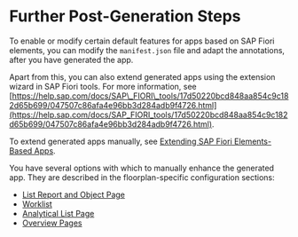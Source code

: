 <!-- loio3fad794523924303a2928222ce58fdc9 -->

# Further Post-Generation Steps

To enable or modify certain default features for apps based on SAP Fiori elements, you can modify the `manifest.json` file and adapt the annotations, after you have generated the app.

Apart from this, you can also extend generated apps using the extension wizard in SAP Fiori tools. For more information, see [https://help.sap.com/docs/SAP\_FIORI\_tools/17d50220bcd848aa854c9c182d65b699/047507c86afa4e96bb3d284adb9f4726.html](https://help.sap.com/docs/SAP_FIORI_tools/17d50220bcd848aa854c9c182d65b699/047507c86afa4e96bb3d284adb9f4726.html).

To extend generated apps manually, see [Extending SAP Fiori Elements-Based Apps](extending-sap-fiori-elements-based-apps-358cf25.md).

You have several options with which to manually enhance the generated app. They are described in the floorplan-specific configuration sections:

-   [List Report and Object Page](list-report-and-object-page-c0eec49.md)
-   [Worklist](worklist-d1d588f.md)
-   [Analytical List Page](analytical-list-page-3d33684.md)
-   [Overview Pages](overview-pages-c64ef8c.md)

